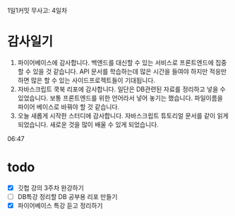 1일1커밋 무사고: 4일차

# 감사일기

1. 파이어베이스에 감사합니다. 백엔드를 대신할 수 있는 서비스로 프론트엔드에 집중할 수 있을 것 같습니다. API 문서를 학습하는데 많은 시간을 들여야 하지만 적응만 하면 많은 할 수 있는 사이드프로젝트들이 기대됩니다.
2. 자바스크립트 쿡북 리포에 감사합니다. 일단은 DB관련된 자료를 정리하고 넣을 수 있었습니다. 보통 프론트엔드를 위한 언어라서 넣어 놓기는 했습니다. 파일이름을 파이어 베이스로 바꿔야 할 것 같습니다.
3. 오늘 새롭게 시작한 스터디에 감사합니다. 자바스크립트 튜토리얼 문서를 같이 읽게 되었습니다. 새로운 것을 많이 배울 수 있게 되었습니다.

06:47

# todo

- [x] 깃헙 강의 3주차 완강하기
- [ ] DB특강 정리할 DB 공부용 리포 만들기
- [x] 파이어베이스 특강 듣고 정리하기
